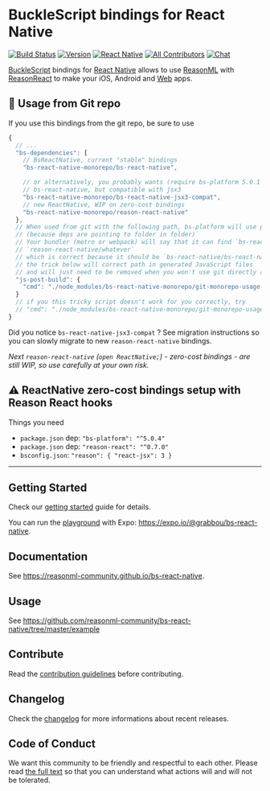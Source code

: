 # BuckleScript bindings for React Native

[![Build Status][build-badge]][build] [![Version][version-badge]][package]
[![React Native][react-native-badge]][react-native]
[![All Contributors][all-contributors-badge]][contributors]
[![Chat][chat-badge]][chat]

[BuckleScript](https://bucklescript.github.io) bindings for
[React Native](https://github.com/facebook/react-native) allows to use
[ReasonML](https://reasonml.github.io) with
[ReasonReact](https://reasonml.github.io/reason-react/) to make your iOS,
Android and [Web](https://github.com/necolas/react-native-web) apps.

## 🚨 Usage from Git repo

If you use this bindings from the git repo, be sure to use

```js
{
  // ...
  "bs-dependencies": [
    // BsReactNative, current "stable" bindings
    "bs-react-native-monorepo/bs-react-native",

    // or alternatively, you probably wants (require bs-platform 5.0.1 & and reason-react 0.7)
    // bs-react-native, but compatible with jsx3
    "bs-react-native-monorepo/bs-react-native-jsx3-compat",
    // new ReactNative, WIP on zero-cost bindings
    "bs-react-native-monorepo/reason-react-native"
  },
  // When used from git with the following path, bs-platform will use path that won't be working
  // (because deps are pointing to folder in folder)`
  // Your bundler (metro or webpack) will say that it can find `bs-react-native/whatever` and/or
  // `reason-react-native/whatever`
  // which is correct because it should be `bs-react-native/bs-react-native/whatever` / `bs-react-native/reason-react-native/whatever`
  // the trick below will correct path in generated JavaScript files
  // and will just need to be removed when you won't use git directly anymore
  "js-post-build": {
    "cmd": "./node_modules/bs-react-native-monorepo/git-monorepo-usage-trick"
  }
  // if you this tricky script doesn't work for you correctly, try
  // "cmd": "./node_modules/bs-react-native-monorepo/git-monorepo-usage-trick-node"
}
```

Did you notice `bs-react-native-jsx3-compat` ? See migration instructions so you
can slowly migrate to new `reason-react-native` bindings.

_Next `reason-react-native` (`open ReactNative;`) - zero-cost bindings - are
still WIP, so use carefully at your own risk._

## ⚠️ ReactNative zero-cost bindings setup with Reason React hooks

Things you need

- `package.json` dep: `"bs-platform": "^5.0.4"`
- `package.json` dep: `"reason-react": "^0.7.0"`
- `bsconfig.json`: `"reason": { "react-jsx": 3 }`

---

## Getting Started

Check our
[getting started](https://reasonml-community.github.io/bs-react-native/BsReactNative/gettingstarted.html)
guide for details.

You can run the [playground](./example) with Expo:
https://expo.io/@grabbou/bs-react-native.

## Documentation

See https://reasonml-community.github.io/bs-react-native.

## Usage

See https://github.com/reasonml-community/bs-react-native/tree/master/example

## Contribute

Read the [contribution guidelines](./CONTRIBUTING.md) before contributing.

## Changelog

Check the [changelog](./CHANGELOG.md) for more informations about recent
releases.

## Code of Conduct

We want this community to be friendly and respectful to each other. Please read
[the full text](https://github.com/reasonml-community/bs-react-native/blob/master/CODE_OF_CONDUCT.md)
so that you can understand what actions will and will not be tolerated.

<!-- badges -->

[build-badge]:
  https://img.shields.io/circleci/project/github/reasonml-community/bs-react-native/master.svg
[build]: https://circleci.com/gh/reasonml-community/bs-react-native
[version-badge]: https://img.shields.io/npm/v/bs-react-native.svg
[package]: https://www.npmjs.com/package/bs-react-native
[all-contributors-badge]:
  https://img.shields.io/badge/all_contributors-68-blue.svg
[contributors]:
  https://github.com/reasonml-community/bs-react-native/blob/master/CONTRIBUTORS.md
[chat-badge]:
  https://img.shields.io/discord/496273792503513089.svg?logo=discord&colorB=blue
[chat]: https://discord.gg/eaU3Z6Q
[react-native-badge]:
  https://img.shields.io/badge/react--native-%5E0.53.3-green.svg
[react-native]: https://github.com/facebook/react-native
